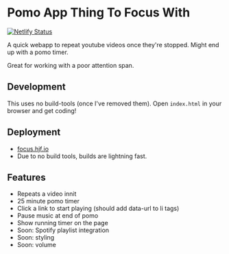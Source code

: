 # Pomo App Thing To Focus With

[![Netlify Status](https://api.netlify.com/api/v1/badges/1ff4a001-d275-4c5f-b874-66bde38fc5f6/deploy-status)](https://app.netlify.com/sites/brave-payne-beb9d4/deploys)

A quick webapp to repeat youtube videos once they're stopped. Might end up with a pomo timer.

Great for working with a poor attention span.

## Development

This uses no build-tools (once I've removed them). Open `index.html` in your browser and get coding!

## Deployment

- [focus.hjf.io](https://focus.hjf.io)
- Due to no build tools, builds are lightning fast.

## Features

- Repeats a video innit
- 25 minute pomo timer
- Click a link to start playing (should add data-url to li tags)
- Pause music at end of pomo
- Show running timer on the page
- Soon: Spotify playlist integration
- Soon: styling
- Soon: volume
